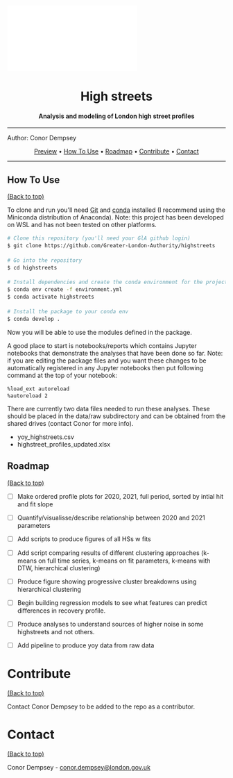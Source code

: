 ![Banner](banner.pdf)
<!-- See https://github.com/rmariuzzo/github-banner -->

<div align="center">
<h1> High streets </h1>
<h4> Analysis and modeling of London high street profiles </h4>
</div>

---

Author: Conor Dempsey



<p align="center">
  <a href="#demo-preview">Preview</a> •
  <a href="#how-to-use">How To Use</a> •
  <a href="#roadmap">Roadmap</a> •
  <a href="#contribute">Contribute</a> •
  <a href="#contact">Contact</a>
</p>


--- 

## How To Use
[(Back to top)](#demo-preview)

To clone and run you'll need [Git](https://git-scm.com) and [conda](https://docs.conda.io/en/latest/miniconda.html) installed (I recommend using the Miniconda distribution of Anaconda). Note: this project has been developed on WSL and has not been tested on other platforms. 

```bash
# Clone this repository (you'll need your GlA github login)
$ git clone https://github.com/Greater-London-Authority/highstreets

# Go into the repository
$ cd highstreets

# Install dependencies and create the conda environment for the project
$ conda env create -f environment.yml
$ conda activate highstreets

# Install the package to your conda env 
$ conda develop .
```

Now you will be able to use the modules defined in the package.

A good place to start is notebooks/reports which contains Jupyter notebooks that demonstrate the analyses that have been done so far. Note: if you are editing the package files and you want these changes to be automatically registered in any Jupyter notebooks then put following command at the top of your notebook:

```
%load_ext autoreload
%autoreload 2
```

There are currently two data files needed to run these analyses. These should be placed in the data/raw subdirectory and can be obtained from the shared drives (contact Conor for more info).

* yoy_highstreets.csv
* highstreet_profiles_updated.xlsx

<!-- ROADMAP -->
## Roadmap
[(Back to top)](#demo-preview)

- [ ] Make ordered profile plots for 2020, 2021, full period, sorted by intial hit and fit slope
- [ ] Quantify/visualisse/describe relationship between 2020 and 2021 parameters
- [ ] Add scripts to produce figures of all HSs w fits
- [ ] Add script comparing results of different clustering approaches (k-means on full time series, k-means on fit parameters, k-means with DTW, hierarchical clustering)
- [ ] Produce figure showing progressive cluster breakdowns using hierarchical clustering
- [ ] Begin building regression models to see what features can predict differences in recovery profile. 
- [ ] Produce analyses to understand sources of higher noise in some highstreets and not others. 
- [ ] Add pipeline to produce yoy data from raw data

  


# Contribute
[(Back to top)](#demo-preview)

Contact Conor Dempsey to be added to the repo as a contributor.

# Contact
[(Back to top)](#demo-preview)

Conor Dempsey - conor.dempsey@london.gov.uk


